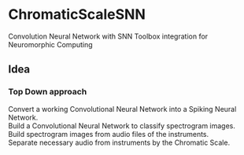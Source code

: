 # ChromaticScaleSNN
Convolution Neural Network with SNN Toolbox integration for Neuromorphic Computing 

## Idea
### Top Down approach
Convert a working Convolutional Neural Network into a Spiking Neural Network.  
Build a Convolutional Neural Network to classify spectrogram images.   
Build spectrogram images from audio files of the instruments.  
Separate necessary audio from instruments by the Chromatic Scale.  